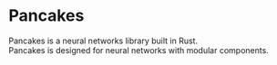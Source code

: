 # Pancakes

Pancakes is a neural networks library built in Rust.  
Pancakes is designed for neural networks with modular components.  
